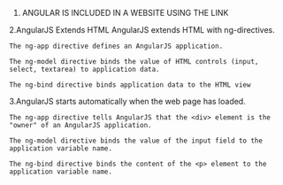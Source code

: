 1. ANGULAR IS INCLUDED IN A WEBSITE USING THE LINK <script src="https://ajax.googleapis.com/ajax/libs/angularjs/1.6.9/angular.min.js"></script>

2.AngularJS Extends HTML
    AngularJS extends HTML with ng-directives.

    The ng-app directive defines an AngularJS application.

    The ng-model directive binds the value of HTML controls (input, select, textarea) to application data.

    The ng-bind directive binds application data to the HTML view

3.AngularJS starts automatically when the web page has loaded.

    The ng-app directive tells AngularJS that the <div> element is the "owner" of an AngularJS application.

    The ng-model directive binds the value of the input field to the application variable name.

    The ng-bind directive binds the content of the <p> element to the application variable name.